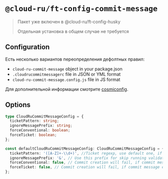 # `@cloud-ru/ft-config-commit-message`

> Пакет уже включен в @cloud-ru/ft-config-husky
> 
> Отдельная установка в общем случае не требуется

## Configuration

Есть несколько вариантов переопределения дефолтных правил:
- `cloud-ru-commit-message` object in your package.json
- `.cloudrucommitmessagerc` file in JSON or YML format
- `cloud-ru-commit-message.config.js` file in JS format

Для дополнительной информации смотрите [cosmiconfig](https://github.com/davidtheclark/cosmiconfig).

## Options
```ts
type CloudRuCommitMessageConfig = {
  ticketPattern: string;
  ignoreMessagePrefix: string;
  forceConventional: boolean;
  forceTicket: boolean;
};

const defaultCloudRuCommitMessageConfig: CloudRuCommitMessageConfig = {
  ticketPattern: '([A-Z]+-\\d+)', //Ticket regexp, use default one, if you need cover Jira case
  ignoreMessagePrefix: '&', // Use this prefix for skip running validation and formatting (but ignoreMessagePrefix itself would be removed)
  forceConventional: false, // Commit creation will fail, if commit message format does not correspond to conventional commit
  forceTicket: false, // Commit creation will fail, if commit message either branch name do not contain ticket id
};
```

